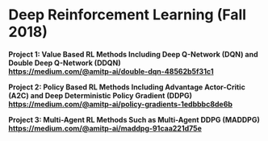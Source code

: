 # Deep Reinforcement Learning (Fall 2018)

**Project 1: Value Based RL Methods Including Deep Q-Network (DQN) and Double Deep Q-Network (DDQN) <br />
https://medium.com/@amitp-ai/double-dqn-48562b5f31c1**


**Project 2: Policy Based RL Methods Including Advantage Actor-Critic (A2C) and Deep Deterministic Policy Gradient (DDPG) <br />
https://medium.com/@amitp-ai/policy-gradients-1edbbbc8de6b**


**Project 3: Multi-Agent RL Methods Such as Multi-Agent DDPG (MADDPG) <br />
https://medium.com/@amitp-ai/maddpg-91caa221d75e**
